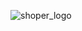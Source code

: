 ![shoper_logo](https://github.com/Grzegorz96/Shopper-app-frontend/assets/129303867/3334edbb-4e2f-4ad1-acd6-3cb8fe5328b2)

